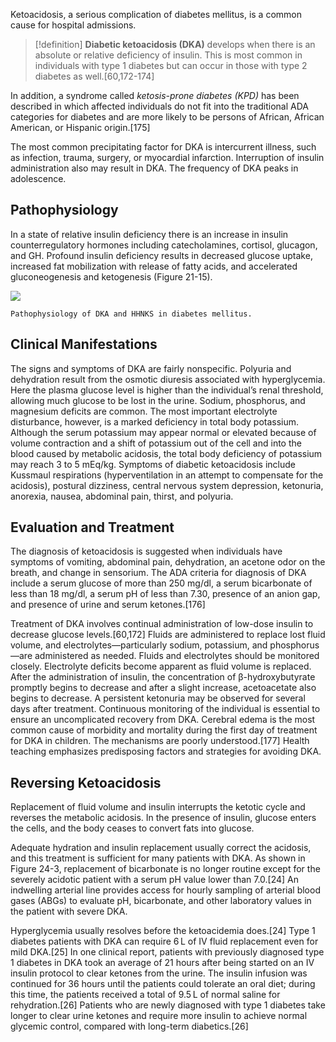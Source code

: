 Ketoacidosis, a serious complication of diabetes mellitus, is a common cause for hospital admissions. 
>[!definition]
>**Diabetic ketoacidosis (DKA)** develops when there is an absolute or relative deficiency of insulin. This is most common in individuals with type 1 diabetes but can occur in those with type 2 diabetes as well.[60,172-174]
>

In addition, a syndrome called _ketosis-prone diabetes (KPD)_ has been described in which affected individuals do not fit into the traditional ADA categories for diabetes and are more likely to be persons of African, African American, or Hispanic origin.[175] 

The most common precipitating factor for DKA is intercurrent illness, such as infection, trauma, surgery, or myocardial infarction. 
Interruption of insulin administration also may result in DKA. 
The frequency of DKA peaks in adolescence.

## Pathophysiology
In a state of relative insulin deficiency there is an increase in insulin counterregulatory hormones including catecholamines, cortisol, glucagon, and GH. 
Profound insulin deficiency results in decreased glucose uptake, increased fat mobilization with release of fatty acids, and accelerated gluconeogenesis and ketogenesis (Figure 21-15). 

![](https://sherpath-prod-bookxmlir.s3.amazonaws.com/B978-0-323-06584-9-key/9780323065849/BODY/B9780323065849000218/main.assets/images/gr15.jpg?X-Amz-Algorithm=AWS4-HMAC-SHA256&X-Amz-Date=20240209T194353Z&X-Amz-SignedHeaders=host&X-Amz-Expires=18000&X-Amz-Credential=AKIAVKN46MQBWN3UOBCX%2F20240209%2Fus-east-1%2Fs3%2Faws4_request&X-Amz-Signature=eb8c9e0b3632ec0415f1a12f6bffa5eaf5654d52032f537013671a9671569c00)

`Pathophysiology of DKA and HHNKS in diabetes mellitus.`

## Clinical Manifestations
The signs and symptoms of DKA are fairly nonspecific. Polyuria and dehydration result from the osmotic diuresis associated with hyperglycemia. Here the plasma glucose level is higher than the individual’s renal threshold, allowing much glucose to be lost in the urine. Sodium, phosphorus, and magnesium deficits are common. The most important electrolyte disturbance, however, is a marked deficiency in total body potassium. Although the serum potassium may appear normal or elevated because of volume contraction and a shift of potassium out of the cell and into the blood caused by metabolic acidosis, the total body deficiency of potassium may reach 3 to 5 mEq/kg. Symptoms of diabetic ketoacidosis include Kussmaul respirations (hyperventilation in an attempt to compensate for the acidosis), postural dizziness, central nervous system depression, ketonuria, anorexia, nausea, abdominal pain, thirst, and polyuria.

## Evaluation and Treatment
The diagnosis of ketoacidosis is suggested when individuals have symptoms of vomiting, abdominal pain, dehydration, an acetone odor on the breath, and change in sensorium. The ADA criteria for diagnosis of DKA include a serum glucose of more than 250 mg/dl, a serum bicarbonate of less than 18 mg/dl, a serum pH of less than 7.30, presence of an anion gap, and presence of urine and serum ketones.[176]

Treatment of DKA involves continual administration of low-dose insulin to decrease glucose levels.[60,172] Fluids are administered to replace lost fluid volume, and electrolytes—particularly sodium, potassium, and phosphorus—are administered as needed. Fluids and electrolytes should be monitored closely. Electrolyte deficits become apparent as fluid volume is replaced. After the administration of insulin, the concentration of β-hydroxybutyrate promptly begins to decrease and after a slight increase, acetoacetate also begins to decrease. A persistent ketonuria may be observed for several days after treatment. Continuous monitoring of the individual is essential to ensure an uncomplicated recovery from DKA. Cerebral edema is the most common cause of morbidity and mortality during the first day of treatment for DKA in children. The mechanisms are poorly understood.[177] Health teaching emphasizes predisposing factors and strategies for avoiding DKA.

## Reversing Ketoacidosis

Replacement of fluid volume and insulin interrupts the ketotic cycle and reverses the metabolic acidosis. In the presence of insulin, glucose enters the cells, and the body ceases to convert fats into glucose.

Adequate hydration and insulin replacement usually correct the acidosis, and this treatment is sufficient for many patients with DKA. As shown in Figure 24-3, replacement of bicarbonate is no longer routine except for the severely acidotic patient with a serum pH value lower than 7.0.[24] An indwelling arterial line provides access for hourly sampling of arterial blood gases (ABGs) to evaluate pH, bicarbonate, and other laboratory values in the patient with severe DKA.

Hyperglycemia usually resolves before the ketoacidemia does.[24] Type 1 diabetes patients with DKA can require 6 L of IV fluid replacement even for mild DKA.[25] In one clinical report, patients with previously diagnosed type 1 diabetes in DKA took an average of 21 hours after being started on an IV insulin protocol to clear ketones from the urine. The insulin infusion was continued for 36 hours until the patients could tolerate an oral diet; during this time, the patients received a total of 9.5 L of normal saline for rehydration.[26] Patients who are newly diagnosed with type 1 diabetes take longer to clear urine ketones and require more insulin to achieve normal glycemic control, compared with long-term diabetics.[26]